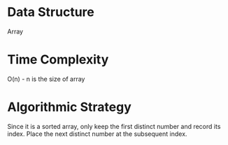 # Data Structure
Array

# Time Complexity
O(n) - n is the size of array

# Algorithmic Strategy
Since it is a sorted array, only keep the first distinct number and record its index. Place the next distinct number at the subsequent index.